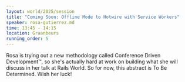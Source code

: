 ```yaml
---
layout: world/2025/session
title: "Coming Soon: Offline Mode to Hotwire with Service Workers"
speaker: rosa-gutierrez.md
time: 13:45 - 14:15
location: Graanbeurs
running_order: 5
---
```


Rosa is trying out a new methodology called Conference Driven Development™, so she's actually hard at work on building what she will discuss in her talk at Rails World. So for now, this abstract is To Be Determined. Wish her luck!

